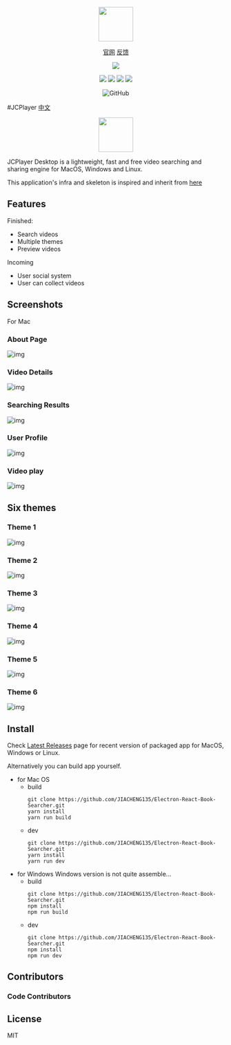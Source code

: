 <p align="center">
<img width='80px;' height="80px;" src='https://github.com/JIACHENG135/Electron-React-Book-Searcher/blob/master/assets/app-icon/app-icon%40128.png'>
</p>
<p align="center">
<a href="http://jcplayer.me/" target="_blank">官网</a>
<a href="https://github.com/jiacheng135/ZY-Player/issues" target="_blank">反馈</a>
</p>
<p align="center">
<img src="https://forthebadge.com/images/badges/built-with-love.svg">
<p>
<p align="center">
<img src="https://github.com/aleen42/badges/raw/master/src/visual_studio_code_flat_square.svg?sanitize=true">
<img src="https://aleen42.github.io/badges/src/react.svg">
<img src="https://aleen42.github.io/badges/src/typescript.svg">
<img src="https://aleen42.github.io/badges/src/webpack.svg">
</p>
<p align="center">
<img alt="GitHub" src="https://github.com/JIACHENG135/JCPlayer/workflows/Build%20Electron%20App%20For%20Win/Mac/badge.svg?branch=v1.0.10">
<p>
#JCPlayer
<span><a href="https://github.com/JIACHENG135/JCPlayer/blob/master/README.zh-cn.md">中文</a></span>
<div align="center">

  <img width='80px;' height="80px;" src='https://github.com/JIACHENG135/Electron-React-Book-Searcher/blob/master/assets/app-icon/app-icon%40128.png'>
  
</div>

JCPlayer Desktop is a lightweight, fast and free video searching and sharing engine for MacOS, Windows and Linux.

This application's infra and skeleton is inspired and inherit from <a href="https://github.com/lanten/electron-antd"> here </a>

## Features

Finished:

- Search videos
- Multiple themes
- Preview videos

Incoming
- User social system
- User can collect videos

## Screenshots
For Mac
### About Page
![img](https://github.com/JIACHENG135/JCPlayer/blob/master/assets/demo-jpg/About.png)
### Video Details
![img](https://github.com/JIACHENG135/JCPlayer/blob/master/assets/demo-jpg/Details.png)
### Searching Results
![img](https://github.com/JIACHENG135/JCPlayer/blob/master/assets/demo-jpg/Results.png)
### User Profile
![img](https://github.com/JIACHENG135/JCPlayer/blob/master/assets/demo-jpg/UserPage.png)
### Video play
![img](https://github.com/JIACHENG135/JCPlayer/blob/master/assets/demo-jpg/Play.png)

## Six themes
### Theme 1
![img](https://github.com/JIACHENG135/JCPlayer/blob/master/assets/demo-jpg/Theme1.png)
### Theme 2
![img](https://github.com/JIACHENG135/JCPlayer/blob/master/assets/demo-jpg/Theme2.png)
### Theme 3
![img](https://github.com/JIACHENG135/JCPlayer/blob/master/assets/demo-jpg/Theme3.png)
### Theme 4
![img](https://github.com/JIACHENG135/JCPlayer/blob/master/assets/demo-jpg/Theme4.png)
### Theme 5
![img](https://github.com/JIACHENG135/JCPlayer/blob/master/assets/demo-jpg/Theme5.png)
### Theme 6
![img](https://github.com/JIACHENG135/JCPlayer/blob/master/assets/demo-jpg/Theme7.png)




## Install

Check [Latest Releases](https://github.com/JIACHENG135/Electron-Vue-Book-Searcher/releases/tag/LibGen.0.0.1) page for recent version of packaged app for MacOS, Windows or Linux.

Alternatively you can build app yourself.

- for Mac OS
  - build
    ```
    git clone https://github.com/JIACHENG135/Electron-React-Book-Searcher.git
    yarn install
    yarn run build
    ```
  - dev
    ```
    git clone https://github.com/JIACHENG135/Electron-React-Book-Searcher.git
    yarn install
    yarn run dev
    ```
- for Windows Windows version is not quite assemble...
  - build
    ```
    git clone https://github.com/JIACHENG135/Electron-React-Book-Searcher.git
    npm install
    npm run build
    ```
  - dev
    ```
    git clone https://github.com/JIACHENG135/Electron-React-Book-Searcher.git
    npm install
    npm run dev
    ```

## Contributors

### Code Contributors

## License

MIT
